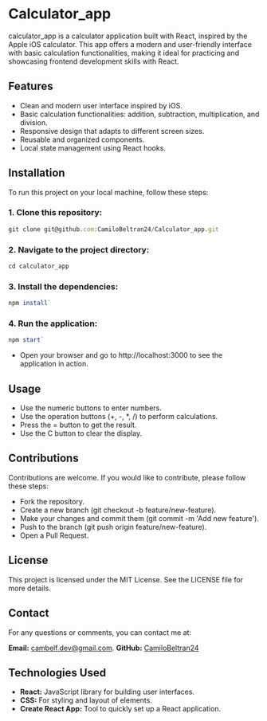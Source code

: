 # Calculator_app
calculator_app is a calculator application built with React, inspired by the Apple iOS calculator. This app offers a modern and user-friendly interface with basic calculation functionalities, making it ideal for practicing and showcasing frontend development skills with React.

## Features
- Clean and modern user interface inspired by iOS.
- Basic calculation functionalities: addition, subtraction, multiplication, and division.
- Responsive design that adapts to different screen sizes.
- Reusable and organized components.
- Local state management using React hooks.

## Installation
To run this project on your local machine, follow these steps:

### 1. Clone this repository:
```javascript
git clone git@github.com:CamiloBeltran24/Calculator_app.git
```

### 2. Navigate to the project directory:
```javascript
cd calculator_app
```

### 3. Install the dependencies:
```javascript
npm install`
```

### 4. Run the application:
```javascript
npm start`
```
- Open your browser and go to http://localhost:3000 to see the application in action.
  
## Usage
- Use the numeric buttons to enter numbers.
- Use the operation buttons (+, -, *, /) to perform calculations.
- Press the = button to get the result.
- Use the C button to clear the display.

## Contributions
Contributions are welcome. If you would like to contribute, please follow these steps:

- Fork the repository.
- Create a new branch (git checkout -b feature/new-feature).
- Make your changes and commit them (git commit -m 'Add new feature').
- Push to the branch (git push origin feature/new-feature).
- Open a Pull Request.
  
## License
This project is licensed under the MIT License. See the LICENSE file for more details.

## Contact
For any questions or comments, you can contact me at:

**Email:** [cambelf.dev@gmail.com](mailto:cambelf.dev@gmail.com).
**GitHub:** [CamiloBeltran24](https://github.com/amiloBeltran24)

## Technologies Used
- **React:** JavaScript library for building user interfaces.
- **CSS:** For styling and layout of elements.
- **Create React App:** Tool to quickly set up a React application.
